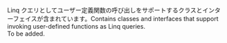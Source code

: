 <Namespace Name="Microsoft.Azure.Documents.Linq">
  <Docs>
    <summary><span data-ttu-id="d509c-101">Linq クエリとしてユーザー定義関数の呼び出しをサポートするクラスとインターフェイスが含まれています。</span><span class="sxs-lookup"><span data-stu-id="d509c-101">Contains classes and interfaces that support invoking user-defined functions as Linq queries.</span></span></summary> 
    <remarks>To be added.</remarks>
  </Docs>
</Namespace>
